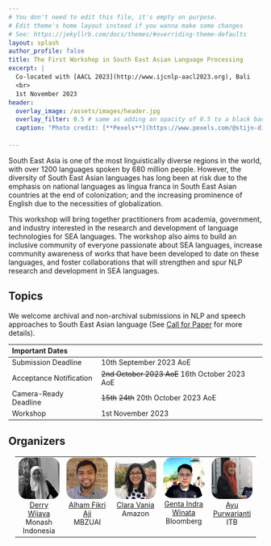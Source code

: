 ```yaml
---
# You don't need to edit this file, it's empty on purpose.
# Edit theme's home layout instead if you wanna make some changes
# See: https://jekyllrb.com/docs/themes/#overriding-theme-defaults
layout: splash
author_profile: false
title: The First Workshop in South East Asian Language Processing
excerpt: |
  Co-located with [AACL 2023](http://www.ijcnlp-aacl2023.org), Bali
  <br>
  1st November 2023
header:
  overlay_image: /assets/images/header.jpg
  overlay_filter: 0.5 # same as adding an opacity of 0.5 to a black background
  caption: "Photo credit: [**Pexels**](https://www.pexels.com/@stijn-dijkstra-1306815/)"

---
```


South East Asia is one of the most linguistically diverse regions in the world, with over 1200 languages spoken by 680 million people. However, the diversity of South East Asian languages has long been at risk due to the emphasis on national languages as lingua franca in South East Asian countries at the end of colonization; and the increasing prominence of English due to the necessities of globalization. 

This workshop will bring together practitioners from academia, government, and industry interested in the research and development of language technologies for SEA languages. The workshop also aims to build an inclusive community of everyone passionate about SEA languages, increase community awareness of works that have been developed to date on these languages, and foster collaborations that will strengthen and spur NLP research and development in SEA languages. 

## Topics

We welcome archival and non-archival submissions in NLP and speech approaches to South East Asian language (See [Call for Paper](https://sealp-workshop.github.io/calls) for more details). 

| Important Dates |  |
| :---  | :--- |
| Submission Deadline | 10th September 2023 AoE |
| Acceptance Notification | ~~2nd October 2023 AoE~~ 16th October 2023 AoE |
| Camera-Ready Deadline | ~~15th~~ ~~24th~~ 20th October 2023 AoE |
| Workshop | 1st November 2023 |


## Organizers

<table style="margin-left: auto; margin-right: auto; width: 95%;">
    <tbody>
        <tr>
            <td border="0" style="text-align:center; vertical-align: top;" width="20%"><img src="assets/images/derry.jpg" width="250px" style="border-radius: 20%"><br><a href="https://derrywijaya.github.io/web/">Derry Wijaya</a><br>Monash Indonesia</td>
            <td border="0" style="text-align:center; vertical-align: top;" width="20%"><img src="assets/images/aji.jpg" width="250px" style="border-radius: 20%"><br><a href="https://afaji.github.io/">Alham Fikri Aji</a><br>MBZUAI</td>
            <td border="0" style="text-align:center; vertical-align: top;" width="20%"><img src="assets/images/clara.jpg" width="250px" style="border-radius: 20%"><br><a href="https://claravania.github.io">Clara Vania</a><br>Amazon</td>
           <td border="0" style="text-align:center; vertical-align: top;" width="20%"><img src="assets/images/genta.jpg" width="250px" style="border-radius: 20%"><br><a href="http://gentawinata.com/">Genta Indra Winata</a><br>Bloomberg</td>
            <td border="0" style="text-align:center; vertical-align: top;" width="20%"><img src="assets/images/ayu.jpg" width="250px" style="border-radius: 20%"><br><a href="https://www.itb.ac.id/staf/profil/ayu-purwarianti">Ayu Purwarianti</a><br>ITB</td>
        </tr>
    </tbody>
</table>
